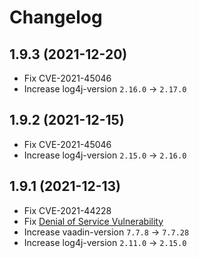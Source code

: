 # Changelog

## 1.9.3 (2021-12-20)
* Fix CVE-2021-45046
* Increase log4j-version `2.16.0` -> `2.17.0`

## 1.9.2 (2021-12-15)
* Fix CVE-2021-45046
* Increase log4j-version `2.15.0` -> `2.16.0`

## 1.9.1 (2021-12-13)
* Fix CVE-2021-44228
* Fix [Denial of Service Vulnerability](https://vaadin.com/security/2021-10-27)
* Increase vaadin-version `7.7.8` -> `7.7.28`
* Increase log4j-version `2.11.0` -> `2.15.0`
